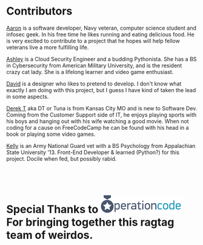 # Contributors

[Aaron](https://github.com/aaron-suarez) is a software developer, Navy veteran, computer science student and infosec geek. In his free time he likes running and eating delicious food. He is very excited to contribute to a project that he hopes will help fellow veterans live a more fulfilling life.

[Ashley](https://github.com/AshTemp) is a Cloud Security Engineer and a budding Pythonista. She has a BS in Cybersecurity from American Military University, and is the resident crazy cat lady. She is a lifelong learner and video game enthusiast.

[David](https://github.com/dmarchante) is a designer who likes to pretend to develop. I don't know what exactly I am doing with this project, but I guess I have kind of taken the lead in some aspects.

[Derek T](https://github.com/dteuny1022) aka DT or Tuna is from Kansas City MO and is new to Software Dev. Coming from the Customer Support side of IT, he enjoys playing sports with his boys and hanging out with his wife watching a good movie. When not coding for a cause on FreeCodeCamp he can be found with his head in a book or playing some video games.

[Kelly](https://github.com/ksmacleod99) is an Army National Guard vet with a  BS Psychology from Appalachian State University '13. Front-End Developer & learned (Python?) for this project. Docile when fed, but possibly rabid.

<br> <br>
# Special Thanks to ![OpCode Logo](/resources/small-blue-logo.png "OpCode logo") For bringing together this ragtag team of weirdos.
